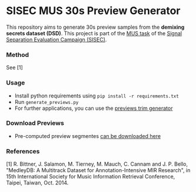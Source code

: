 # SISEC MUS 30s Preview Generator

This repository aims to generate 30s preview samples from the __demixing secrets dataset (DSD)__. This project is part of the [MUS task](https://sisec.inria.fr/home/2016-professionally-produced-music-recordings/) of the [Signal Separation Evaluation Campaign (SISEC)](https://sisec.inria.fr/).

### Method

See [1]

### Usage

* Install python requirements using `pip install -r requirements.txt`
* Run `generate_previews.py`
* For further applications, you can use the [previews trim generator](https://github.com/faroit/sisec-mus-trim)

### Download Previews

* Pre-computed preview segmentes [can be downloaded here](https://github.com/faroit/sisec-mus-previews/releases/tag/v0.1)

### References

[1] R. Bittner, J. Salamon, M. Tierney, M. Mauch, C. Cannam and J. P. Bello, "MedleyDB: A Multitrack Dataset for Annotation-Intensive MIR Research", in 15th International Society for Music Information Retrieval Conference, Taipei, Taiwan, Oct. 2014.
